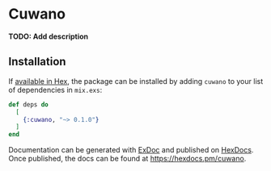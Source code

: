 # Cuwano

**TODO: Add description**

## Installation

If [available in Hex](https://hex.pm/docs/publish), the package can be installed
by adding `cuwano` to your list of dependencies in `mix.exs`:

```elixir
def deps do
  [
    {:cuwano, "~> 0.1.0"}
  ]
end
```

Documentation can be generated with [ExDoc](https://github.com/elixir-lang/ex_doc)
and published on [HexDocs](https://hexdocs.pm). Once published, the docs can
be found at <https://hexdocs.pm/cuwano>.

